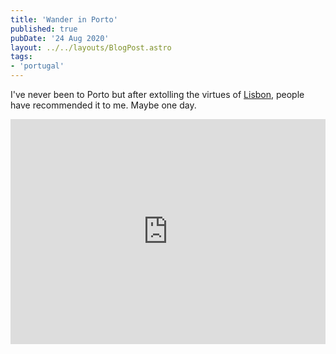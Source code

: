 ```yaml
---
title: 'Wander in Porto'
published: true
pubDate: '24 Aug 2020'
layout: ../../layouts/BlogPost.astro
tags:
- 'portugal'
---
```


I've never been to Porto but after extolling the virtues of [Lisbon](/post/my-week-in-lisbon/), people have recommended it to me. Maybe one day.

<iframe src="https://player.vimeo.com/video/134719869" width="100%" height="360" frameborder="0" allow="autoplay; fullscreen" allowfullscreen></iframe>